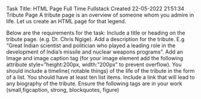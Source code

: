 Task Title: HTML Page
Full Time
Fullstack
Created 22-05-2022 21:51:34
Tribute Page
A tribute page is an overview of someone whom you admire in life. Let us create an HTML page for that legend.
 
Below are the requirements for the task:
Include a title or heading on the tribute page. (e.g. Dr. Chris Ngige).
Add a description for the tribute. E.g “Great Indian scientist and politician who played a leading role in the development of India’s missile and nuclear weapons programs”.
Add an Image and image caption tag (for your image element add the following attribute style=”height:200px, width:”200px” to prevent overflow). 
You should include a timeline( notable things) of the life of the tribute in the form of a list.
You should have at least ten list items.
Include a link that will lead to any biography of the tribute.
Ensure the following tags are in your work (small,figcaption, strong, blockquotes, figure) 

